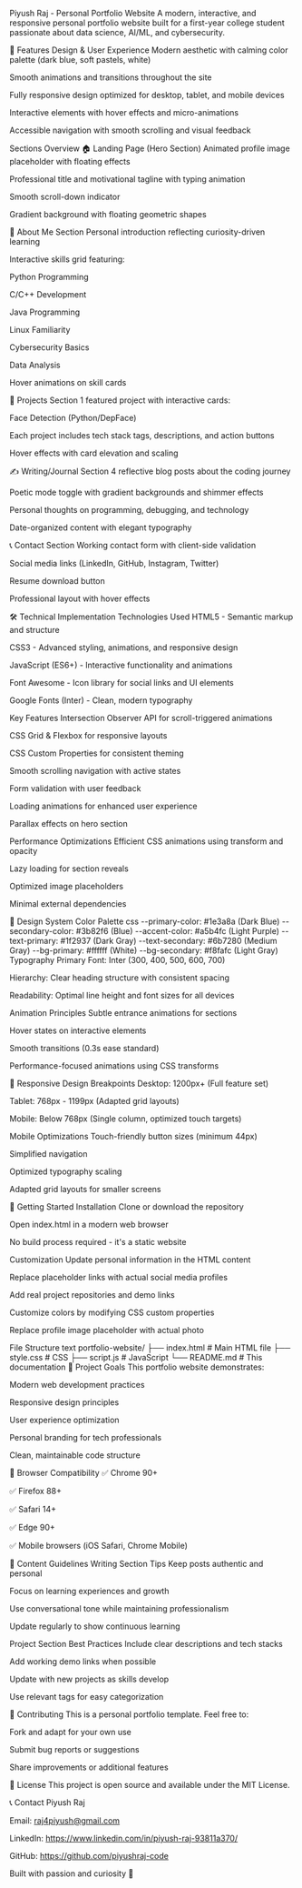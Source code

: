 Piyush Raj - Personal Portfolio Website
A modern, interactive, and responsive personal portfolio website built for a first-year college student passionate about data science, AI/ML, and cybersecurity.

🌟 Features
Design & User Experience
Modern aesthetic with calming color palette (dark blue, soft pastels, white)

Smooth animations and transitions throughout the site

Fully responsive design optimized for desktop, tablet, and mobile devices

Interactive elements with hover effects and micro-animations

Accessible navigation with smooth scrolling and visual feedback

Sections Overview
🏠 Landing Page (Hero Section)
Animated profile image placeholder with floating effects

Professional title and motivational tagline with typing animation

Smooth scroll-down indicator

Gradient background with floating geometric shapes

👤 About Me Section
Personal introduction reflecting curiosity-driven learning

Interactive skills grid featuring:

Python Programming

C/C++ Development

Java Programming

Linux Familiarity

Cybersecurity Basics

Data Analysis

Hover animations on skill cards

💼 Projects Section
1 featured project with interactive cards:

Face Detection (Python/DepFace)

Each project includes tech stack tags, descriptions, and action buttons

Hover effects with card elevation and scaling

✍️ Writing/Journal Section
4 reflective blog posts about the coding journey

Poetic mode toggle with gradient backgrounds and shimmer effects

Personal thoughts on programming, debugging, and technology

Date-organized content with elegant typography

📞 Contact Section
Working contact form with client-side validation

Social media links (LinkedIn, GitHub, Instagram, Twitter)

Resume download button

Professional layout with hover effects

🛠️ Technical Implementation
Technologies Used
HTML5 - Semantic markup and structure

CSS3 - Advanced styling, animations, and responsive design

JavaScript (ES6+) - Interactive functionality and animations

Font Awesome - Icon library for social links and UI elements

Google Fonts (Inter) - Clean, modern typography

Key Features
Intersection Observer API for scroll-triggered animations

CSS Grid & Flexbox for responsive layouts

CSS Custom Properties for consistent theming

Smooth scrolling navigation with active states

Form validation with user feedback

Loading animations for enhanced user experience

Parallax effects on hero section

Performance Optimizations
Efficient CSS animations using transform and opacity

Lazy loading for section reveals

Optimized image placeholders

Minimal external dependencies

🎨 Design System
Color Palette
css
--primary-color: #1e3a8a (Dark Blue)
--secondary-color: #3b82f6 (Blue)
--accent-color: #a5b4fc (Light Purple)
--text-primary: #1f2937 (Dark Gray)
--text-secondary: #6b7280 (Medium Gray)
--bg-primary: #ffffff (White)
--bg-secondary: #f8fafc (Light Gray)
Typography
Primary Font: Inter (300, 400, 500, 600, 700)

Hierarchy: Clear heading structure with consistent spacing

Readability: Optimal line height and font sizes for all devices

Animation Principles
Subtle entrance animations for sections

Hover states on interactive elements

Smooth transitions (0.3s ease standard)

Performance-focused animations using CSS transforms

📱 Responsive Design
Breakpoints
Desktop: 1200px+ (Full feature set)

Tablet: 768px - 1199px (Adapted grid layouts)

Mobile: Below 768px (Single column, optimized touch targets)

Mobile Optimizations
Touch-friendly button sizes (minimum 44px)

Simplified navigation

Optimized typography scaling

Adapted grid layouts for smaller screens

🚀 Getting Started
Installation
Clone or download the repository

Open index.html in a modern web browser

No build process required - it's a static website

Customization
Update personal information in the HTML content

Replace placeholder links with actual social media profiles

Add real project repositories and demo links

Customize colors by modifying CSS custom properties

Replace profile image placeholder with actual photo

File Structure
text
portfolio-website/
├── index.html          # Main HTML file
├── style.css           # CSS 
├── script.js           # JavaScript
└──  README.md           # This documentation
🎯 Project Goals
This portfolio website demonstrates:

Modern web development practices

Responsive design principles

User experience optimization

Personal branding for tech professionals

Clean, maintainable code structure

🔧 Browser Compatibility
✅ Chrome 90+

✅ Firefox 88+

✅ Safari 14+

✅ Edge 90+

✅ Mobile browsers (iOS Safari, Chrome Mobile)

📝 Content Guidelines
Writing Section Tips
Keep posts authentic and personal

Focus on learning experiences and growth

Use conversational tone while maintaining professionalism

Update regularly to show continuous learning

Project Section Best Practices
Include clear descriptions and tech stacks

Add working demo links when possible

Update with new projects as skills develop

Use relevant tags for easy categorization

🤝 Contributing
This is a personal portfolio template. Feel free to:

Fork and adapt for your own use

Submit bug reports or suggestions

Share improvements or additional features

📄 License
This project is open source and available under the MIT License.

📞 Contact
Piyush Raj

Email: raj4piyush@gmail.com

LinkedIn: https://www.linkedin.com/in/piyush-raj-93811a370/

GitHub: https://github.com/piyushraj-code

Built with passion and curiosity 🚀
